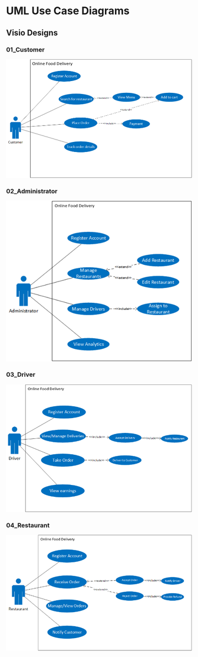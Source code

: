 # UML Use Case Diagrams
## Visio Designs
### 01_Customer
  ![Customer](Designs/01_UML_Customer.png)
  
### 02_Administrator
  ![Administrator](Designs/04_UML_Administator.png)
  
### 03_Driver
  ![Driver](Designs/03_UML_Driver.png)
  
### 04_Restaurant
  ![Restaurant](Designs/02_UML_Restaurant.png)
  
